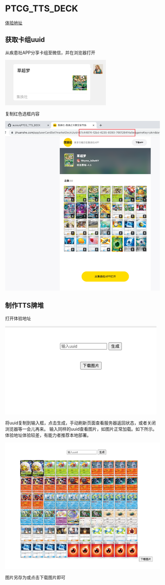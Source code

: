 # PTCG_TTS_DECK

[体验地址](https://ptcgttsdeck--jzysuzhou.repl.co/) 

## 获取卡组uuid

从疾患社APP分享卡组至微信，并在浏览器打开

![](img/wx.png)

复制红色选框内容

![](img/uuid.png)

## 制作TTS牌堆

打开体验地址

![](img/exp.png)

将uuid复制到输入框，点击生成，手动刷新页面查看服务器返回状态，或者关闭浏览器等一会儿再来。
输入同样的uuid查看图片，如图片正常加载。如下所示。体验地址体验较差，有能力者推荐本地部署。

![](img/over.png)

图片另存为或点击下载图片即可

